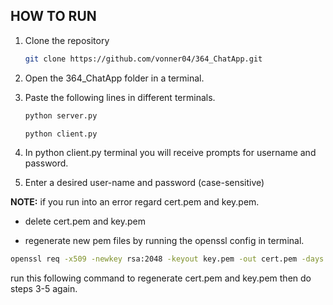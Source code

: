 ## HOW TO RUN

1. Clone the repository

   ```bash
   git clone https://github.com/vonner04/364_ChatApp.git
   ```

2. Open the 364_ChatApp folder in a terminal.

3. Paste the following lines in different terminals.

   ```bash
   python server.py
   ```

   ```bash
   python client.py
   ```

4. In python client.py terminal you will receive prompts for username and password.

5. Enter a desired user-name and password (case-sensitive)

**NOTE:** if you run into an error regard cert.pem and key.pem.

- delete cert.pem and key.pem

- regenerate new pem files by running the openssl config in terminal.

```bash
openssl req -x509 -newkey rsa:2048 -keyout key.pem -out cert.pem -days 365 -config openssl.cnf -nodes
```

run this following command to regenerate cert.pem and key.pem then do steps 3-5 again.
